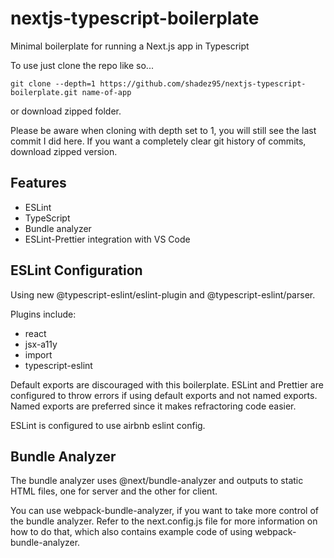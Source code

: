 # nextjs-typescript-boilerplate

Minimal boilerplate for running a Next.js app in Typescript

To use just clone the repo like so...

```
git clone --depth=1 https://github.com/shadez95/nextjs-typescript-boilerplate.git name-of-app
```

or download zipped folder.

Please be aware when cloning with depth set to 1, you will still see the last commit I did here. If you want a completely clear git history of commits, download zipped version.

## Features

- ESLint
- TypeScript
- Bundle analyzer
- ESLint-Prettier integration with VS Code

## ESLint Configuration

Using new @typescript-eslint/eslint-plugin and @typescript-eslint/parser.

Plugins include:

- react
- jsx-a11y
- import
- typescript-eslint

Default exports are discouraged with this boilerplate. ESLint and Prettier are configured to throw errors if using default exports and not named exports. Named exports are preferred since it makes refractoring code easier.

ESLint is configured to use airbnb eslint config.

## Bundle Analyzer

The bundle analyzer uses @next/bundle-analyzer and outputs to static HTML files, one for server and the other for client.

You can use webpack-bundle-analyzer, if you want to take more control of the bundle analyzer. Refer to the next.config.js file for more information on how to do that, which also contains example code of using webpack-bundle-analyzer.
